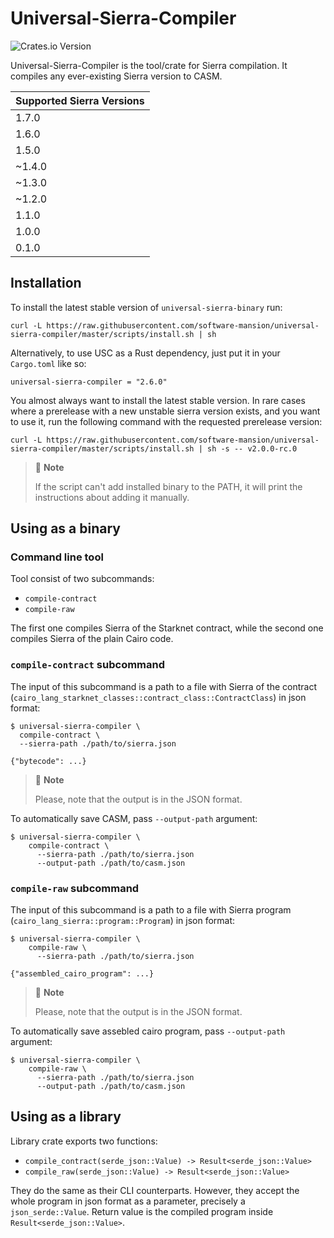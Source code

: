 # Universal-Sierra-Compiler
![Crates.io Version](https://img.shields.io/crates/v/universal-sierra-compiler?logo=rust)

Universal-Sierra-Compiler is the tool/crate for Sierra compilation. It compiles any ever-existing Sierra version to CASM.

| Supported Sierra Versions |
|---------------------------|
| 1.7.0                     |
| 1.6.0                     |
| 1.5.0                     |
| ~1.4.0                    |
| ~1.3.0                    |
| ~1.2.0                    |
| 1.1.0                     |
| 1.0.0                     |
| 0.1.0                     |

## Installation

To install the latest stable version of `universal-sierra-binary` run:

```shell
curl -L https://raw.githubusercontent.com/software-mansion/universal-sierra-compiler/master/scripts/install.sh | sh
```
Alternatively, to use USC as a Rust dependency, just put it in your `Cargo.toml` like so:
```
universal-sierra-compiler = "2.6.0"
```

You almost always want to install the latest stable version. 
In rare cases where a prerelease with a new unstable sierra version exists, and you want to use it,
run the following command with the requested prerelease version:

```shell
curl -L https://raw.githubusercontent.com/software-mansion/universal-sierra-compiler/master/scripts/install.sh | sh -s -- v2.0.0-rc.0
```

> 📝 **Note**
>
> If the script can't add installed binary to the PATH, it will print the instructions about adding it manually. 

## Using as a binary

### Command line tool
Tool consist of two subcommands:

- `compile-contract`
- `compile-raw`

The first one compiles Sierra of the Starknet contract, while the second one compiles Sierra of the plain Cairo code.

### `compile-contract` subcommand

The input of this subcommand is a path to a file with Sierra of the contract
(`cairo_lang_starknet_classes::contract_class::ContractClass`) in json format:

```shell
$ universal-sierra-compiler \
  compile-contract \
  --sierra-path ./path/to/sierra.json
  
{"bytecode": ...}
```

> 📝 **Note**
> 
> Please, note that the output is in the JSON format.

To automatically save CASM, pass `--output-path` argument:

```shell
$ universal-sierra-compiler \
    compile-contract \
      --sierra-path ./path/to/sierra.json
      --output-path ./path/to/casm.json
```

### `compile-raw` subcommand

The input of this subcommand is a path to a file with Sierra program (`cairo_lang_sierra::program::Program`) in json format:

```shell
$ universal-sierra-compiler \
    compile-raw \
      --sierra-path ./path/to/sierra.json
  
{"assembled_cairo_program": ...}
```

> 📝 **Note**
>
> Please, note that the output is in the JSON format.

To automatically save assebled cairo program, pass `--output-path` argument:

```shell
$ universal-sierra-compiler \
    compile-raw \
      --sierra-path ./path/to/sierra.json
      --output-path ./path/to/casm.json
```

## Using as a library

Library crate exports two functions: 

- `compile_contract(serde_json::Value) -> Result<serde_json::Value>`
- `compile_raw(serde_json::Value) -> Result<serde_json::Value>`

They do the same as their CLI counterparts. However, they accept the whole program in json format as a parameter, precisely a `json_serde::Value`.
Return value is the compiled program inside `Result<serde_json::Value>`.
